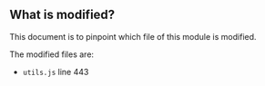 ## What is modified?

This document is to pinpoint which file of this module is modified.

The modified files are:

- `utils.js` line 443